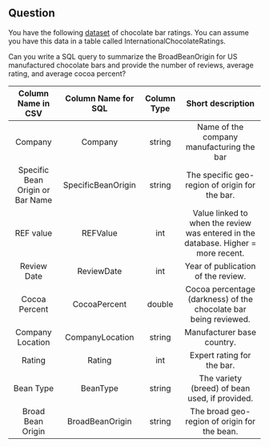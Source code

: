 ## Question
You have the following [dataset](https://drive.google.com/file/d/1wG27Iex7Ymg2gc-5UdcnXtuhP7aUBSNK/view) of chocolate bar ratings. You can assume you have this data in a table called InternationalChocolateRatings.

Can you write a SQL query to summarize the BroadBeanOrigin for US manufactured chocolate bars and provide the number of reviews, average rating, and average cocoa percent?

|        Column Name in CSV        | Column Name for SQL | Column Type |                                  Short description                                 |
|:--------------------------------:|:-------------------:|:-----------:|:----------------------------------------------------------------------------------:|
|              Company             |       Company       |    string   |                      Name of the company manufacturing the bar                     |
| Specific Bean Origin or Bar Name |  SpecificBeanOrigin |    string   |                   The specific geo-region of origin for the bar.                   |
|             REF value            |       REFValue      |     int     | Value linked to when the review was entered in the database. Higher = more recent. |
|            Review Date           |      ReviewDate     |     int     |                         Year of publication of the review.                         |
|           Cocoa Percent          |     CocoaPercent    |    double   |          Cocoa percentage (darkness) of the chocolate bar being reviewed.          |
|         Company Location         |   CompanyLocation   |    string   |                             Manufacturer base country.                             |
|              Rating              |        Rating       |     int     |                             Expert rating for the bar.                             |
|             Bean Type            |       BeanType      |    string   |                   The variety (breed) of bean used, if provided.                   |
|         Broad Bean Origin        |   BroadBeanOrigin   |    string   |                    The broad geo-region of origin for the bean.                    |

